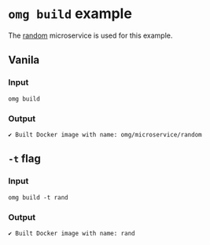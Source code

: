 # `omg build` example

The [random](https://github.com/microservice/random) microservice is used for this example.

## Vanila

### Input
```
omg build
```

### Output
```
✔ Built Docker image with name: omg/microservice/random
```

## `-t` flag

### Input
```
omg build -t rand
```

### Output
```
✔ Built Docker image with name: rand
```
